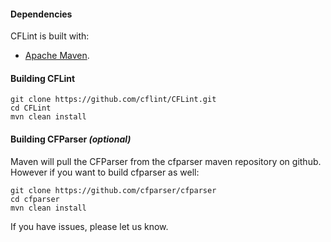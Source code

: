 #### Dependencies
CFLint is built with: 
* [Apache Maven](http://maven.apache.org/guides/getting-started/maven-in-five-minutes.html).
           

#### Building CFLint
```
git clone https://github.com/cflint/CFLint.git
cd CFLint
mvn clean install
```
	
#### Building CFParser *(optional)*
Maven will pull the CFParser from the cfparser maven repository on github.  However if you want to build cfparser as well:
```
git clone https://github.com/cfparser/cfparser
cd cfparser
mvn clean install
```

If you have issues, please let us know.		
